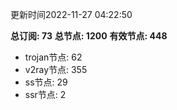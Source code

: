 更新时间2022-11-27 04:22:50

**总订阅: 73**
**总节点: 1200**
**有效节点: 448**
- trojan节点: 62
- v2ray节点: 355
- ss节点: 29
- ssr节点: 2
